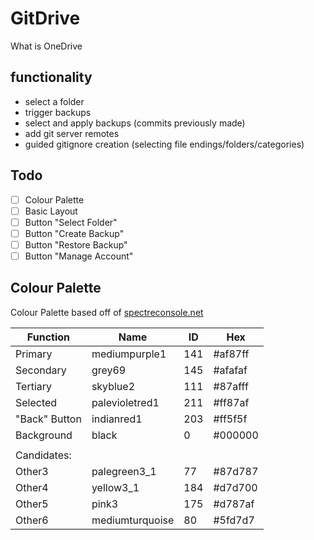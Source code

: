# GitDrive
What is OneDrive

## functionality
* select a folder
* trigger backups
* select and apply backups (commits previously made)
* add git server remotes
* guided gitignore creation (selecting file endings/folders/categories)

## Todo
- [ ] Colour Palette
- [ ] Basic Layout
- [ ] Button "Select Folder"
- [ ] Button "Create Backup"
- [ ] Button "Restore Backup"
- [ ] Button "Manage Account"

## Colour Palette
Colour Palette based off of [spectreconsole.net](https://spectreconsole.net/appendix/colors)

| Function      | Name            | ID  | Hex     |
|---------------|-----------------|-----|---------|
| Primary       | mediumpurple1   | 141 | #af87ff |
| Secondary     | grey69          | 145 | #afafaf |
| Tertiary      | skyblue2        | 111 | #87afff |
| Selected      | palevioletred1  | 211 | #ff87af |
| "Back" Button | indianred1      | 203 | #ff5f5f |
| Background    | black           | 0   | #000000 |
|               |                 |     |         |
| Candidates:   |                 |     |         |
| Other3        | palegreen3_1    | 77  | #87d787 |
| Other4        | yellow3_1       | 184 | #d7d700 |
| Other5        | pink3           | 175 | #d787af |
| Other6        | mediumturquoise | 80  | #5fd7d7 |
